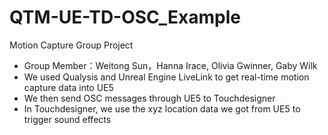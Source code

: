 # QTM-UE-TD-OSC_Example
Motion Capture Group Project
- Group Member：Weitong Sun，Hanna Irace, Olivia Gwinner, Gaby Wilk
- We used Qualysis and Unreal Engine LiveLink to get real-time motion capture data into UE5
- We then send OSC messages through UE5 to Touchdesigner
- In Touchdesigner, we use the xyz location data we got from UE5 to trigger sound effects
